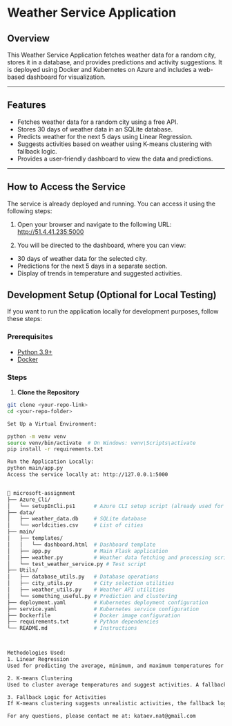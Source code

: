 # Weather Service Application

## Overview

This Weather Service Application fetches weather data for a random city, stores it in a database, and provides predictions and activity suggestions. It is deployed using Docker and Kubernetes on Azure and includes a web-based dashboard for visualization.

---

## Features

- Fetches weather data for a random city using a free API.
- Stores 30 days of weather data in an SQLite database.
- Predicts weather for the next 5 days using Linear Regression.
- Suggests activities based on weather using K-means clustering with fallback logic.
- Provides a user-friendly dashboard to view the data and predictions.

---

## How to Access the Service

The service is already deployed and running. You can access it using the following steps:

1. Open your browser and navigate to the following URL:
   http://51.4.41.235:5000

2. You will be directed to the dashboard, where you can view:

- 30 days of weather data for the selected city.
- Predictions for the next 5 days in a separate section.
- Display of trends in temperature and suggested activities.


## Development Setup (Optional for Local Testing)

If you want to run the application locally for development purposes, follow these steps:

### Prerequisites

- [Python 3.9+](https://www.python.org/downloads/)
- [Docker](https://www.docker.com/)

### Steps

1. **Clone the Repository**

```bash
git clone <your-repo-link>
cd <your-repo-folder>

Set Up a Virtual Environment:

python -m venv venv
source venv/bin/activate  # On Windows: venv\Scripts\activate
pip install -r requirements.txt

Run the Application Locally:
python main/app.py
Access the service locally at: http://127.0.0.1:5000


📂 microsoft-assignment
├── Azure_Cli/
│   └── setupInCli.ps1      # Azure CLI setup script (already used for setup)
├── data/
│   ├── weather_data.db     # SQLite database
│   └── worldcities.csv     # List of cities
├── main/
│   ├── templates/
│   │   └── dashboard.html  # Dashboard template
│   ├── app.py              # Main Flask application
│   ├── weather.py          # Weather data fetching and processing script
│   └── test_weather_service.py # Test script
├── Utils/
│   ├── database_utils.py   # Database operations
│   ├── city_utils.py       # City selection utilities
│   ├── weather_utils.py    # Weather API utilities
│   └── something_useful.py # Prediction and clustering
├── deployment.yaml         # Kubernetes deployment configuration
├── service.yaml            # Kubernetes service configuration
├── Dockerfile              # Docker image configuration
├── requirements.txt        # Python dependencies
└── README.md               # Instructions



Methodologies Used:
1. Linear Regression
Used for predicting the average, minimum, and maximum temperatures for the next 5 days.

2. K-means Clustering
Used to cluster average temperatures and suggest activities. A fallback logic is implemented to ensure realistic activity suggestions.

3. Fallback Logic for Activities
If K-means clustering suggests unrealistic activities, the fallback logic assigns activities based on predefined temperature ranges.

For any questions, please contact me at: kataev.nat@gmail.com
